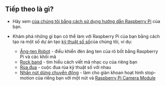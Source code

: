 ## Tiếp theo là gì?

+ Hãy xem [của chúng tôi bằng cách sử dụng hướng dẫn Raspberry Pi](https://projects.raspberrypi.org/en/projects/raspberry-pi-using) của bạn.

+ Khám phá những gì bạn có thể làm với Raspberry Pi của bạn bằng cách tạo ra một số dự án tạo [kỹ thuật số số](https://projects.raspberrypi.org)của chúng tôi, ví dụ:
    
    + [Ăng-ten Robot](https://projects.raspberrypi.org/en/projects/robot-antenna) - điều khiển đèn ăng ten của rô bốt bằng Raspberry Pi và các khối mã
    + [Rock band](https://projects.raspberrypi.org/en/projects/rock-band) - tìm hiểu cách viết mã nhạc cụ của riêng bạn
    + [Rùa đua](https://projects.raspberrypi.org/en/projects/turtle-race) - cuộc đua rùa kỹ thuật số với nhau
    + [Nhấn nút dừng chuyển động](https://projects.raspberrypi.org/en/projects/push-button-stop-motion) - làm cho giàn khoan hoạt hình stop-motion của riêng bạn với một nút và [Raspberry Pi Camera Module](https://www.raspberrypi.org/products/camera-module-v2/)